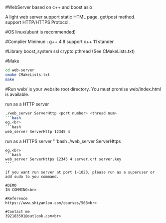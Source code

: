 #WebServer based on c++ and boost asio

A light web server support static HTML page, get/post method.<br>
support HTTP/HTTPS Protocol.<br>

#OS
linux(ubunt is recommended)<br>

#Complier
Minimun : g++ 4.8 support c++ 11 stander<br>

#Library
boost_system ssl crypto pthread (See CMakeLists.txt)<br>

#Make
```bash
cd web-server 
cmake CMakeLists.txt 
make 
```

#Run
web/ is your website root directory. You must promise web/index.html is available. 

run as a HTTP server 
```bash
./web_server ServerHttp <port number> <thread num> 
```bash
eg.<br>
```bash
web_server ServerHttp 12345 4
```


run as a HTTPS server 
'''bash
./web_server ServerHttps <port number> <thread num> <public key filename> <private key filename> 
```
eg.<br>
```bash
web_server ServerHttps 12345 4 server.crt server.key 
'''

if you want run server at port 1~1023, please run as a superuser or add sudo to you command. 

#DEMO
IN COMMING<br>

#Reference
https://www.shiyanlou.com/courses/568<br>

#Contact me
392183501@outlook.com<br>
